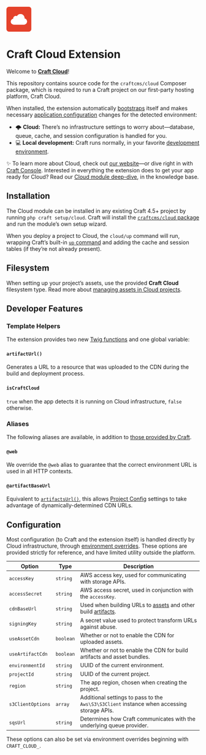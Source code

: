 <a href="https://craftcms.com/cloud" rel="noopener" target="_blank" title="Craft Cloud"><img src="https://raw.githubusercontent.com/craftcms/.github/v3/profile/product-icons/craft-cloud.svg" alt="Craft Cloud icon" width="65"></a>

# Craft Cloud Extension

Welcome to [**Craft Cloud**](https://craftcms.com/cloud)!

This repository contains source code for the `craftcms/cloud` Composer package, which is required to run a Craft project on our first-party hosting platform, Craft Cloud.

When installed, the extension automatically [bootstraps](https://www.yiiframework.com/doc/guide/2.0/en/runtime-bootstrapping) itself and makes necessary [application configuration](https://craftcms.com/docs/4.x/config/app.html) changes for the detected environment:

- :cloud_with_lightning: **Cloud:** There’s no infrastructure settings to worry about—database, queue, cache, and session configuration is handled for you.
- :computer: **Local development:** Craft runs normally, in your favorite [development environment](https://craftcms.com/docs/4.x/installation.html).

:sparkles: To learn more about Cloud, check out [our website](https://craftcms.com/cloud)—or dive right in with [Craft Console](https://console.craftcms.com/cloud). Interested in everything the extension does to get your app ready for Cloud? Read our [Cloud module deep-dive](https://craftcms.com/knowledge-base/cloud-extension), in the knowledge base.

## Installation

The Cloud module can be installed in any existing Craft 4.5+ project by running `php craft setup/cloud`. Craft will install the [`craftcms/cloud` package](https://packagist.org/craftcms/cloud) and run the module’s own setup wizard.

When you deploy a project to Cloud, the `cloud/up` command will run, wrapping Craft’s built-in [`up` command](https://craftcms.com/docs/4.x/console-commands.html#up) and adding the cache and session tables (if they’re not already present).

## Filesystem

When setting up your project’s assets, use the provided **Craft Cloud** filesystem type. Read more about [managing assets in Cloud projects](https://craftcms.com/knowledge-base/cloud-assets).

## Developer Features

### Template Helpers

The extension provides two new [Twig functions](https://craftcms.com/docs/4.x/dev/functions.html) and one global variable:

#### `artifactUrl()`

Generates a URL to a resource that was uploaded to the CDN during the build and deployment process.

#### `isCraftCloud`

`true` when the app detects it is running on Cloud infrastructure, `false` otherwise.

### Aliases

The following aliases are available, in addition to [those provided by Craft](https://craftcms.com/docs/4.x/config/#aliases).

#### `@web`

We override the `@web` alias to guarantee that the correct environment URL is used in all HTTP contexts.

#### `@artifactBaseUrl`

Equivalent to [`artifactsUrl()`](#artifactsUrl), this allows [Project Config](https://craftcms.com/docs/4.x/project-config.html) settings to take advantage of dynamically-determined CDN URLs.

## Configuration

Most configuration (to Craft and the extension itself) is handled directly by Cloud infrastructure, through [environment overrides](https://craftcms.com/docs/4.x/config/#environment-overrides). These options are provided strictly for reference, and have limited utility outside the platform.

| Option            | Type      | Description                                                                                 |
| ----------------- | --------- | ------------------------------------------------------------------------------------------- |
| `accessKey`       | `string`  | AWS access key, used for communicating with storage APIs.                                   |
| `accessSecret`    | `string`  | AWS access secret, used in conjunction with the `accessKey`.                                |
| `cdnBaseUrl`      | `string`  | Used when building URLs to [assets](#filesystem) and other build [artifacts](#artifacturl). |
| `signingKey`   | `string`  | A secret value used to protect transform URLs against abuse.                                |
| `useAssetCdn`     | `boolean` | Whether or not to enable the CDN for uploaded assets.                                       |
| `useArtifactCdn`  | `boolean` | Whether or not to enable the CDN for build artifacts and asset bundles.                     |
| `environmentId`   | `string`  | UUID of the current environment.                                                            |
| `projectId`       | `string`  | UUID of the current project.                                                                |
| `region`          | `string`  | The app region, chosen when creating the project.                                           |
| `s3ClientOptions` | `array`   | Additional settings to pass to the `Aws\S3\S3Client` instance when accessing storage APIs.  |
| `sqsUrl`          | `string`  | Determines how Craft communicates with the underlying queue provider.                       |

These options can also be set via environment overrides beginning with `CRAFT_CLOUD_`.
